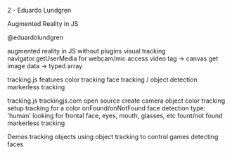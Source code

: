 2 - Eduardo Lundgren

Augmented Reality in JS

@eduardolundgren

augmented reality in JS without plugins
visual tracking
	navigator.getUserMedia for webcam/mic access
	video tag -> canvas
	get image data -> typed array

tracking.js features
	color tracking
	face tracking / object detection
	markerless tracking
	

tracking.js
	trackingjs.com
		open source
	create camera object
	color tracking
		setup tracking for a color
		onFound/onNotFound
	face detection
		type: 'human'
		looking for frontal face, eyes, mouth, glasses, etc
		fount/not found
	markerless tracking

Demos
	tracking objects
	using object tracking to control games
	detecting faces

